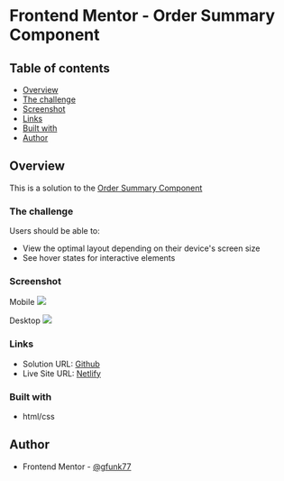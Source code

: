 # Frontend Mentor - Order Summary Component

## Table of contents

- [Overview](#overview)
- [The challenge](#the-challenge)
- [Screenshot](#screenshot)
- [Links](#links)
- [Built with](#built-with)
- [Author](#author)

## Overview

This is a solution to the [Order Summary Component](https://www.frontendmentor.io/challenges/order-summary-component-QlPmajDUj)

### The challenge

Users should be able to:

- View the optimal layout depending on their device's screen size
- See hover states for interactive elements

### Screenshot

Mobile
![](./screenshot.jpg)

Desktop
![](./screenshot.jpg)

### Links

- Solution URL: [Github](https://github.com/gfunk77/Frontend-Mentor/tree/main/order-summary-component-main)
- Live Site URL: [Netlify](https://your-live-site-url.com)

### Built with

- html/css

## Author

- Frontend Mentor - [@gfunk77](https://www.frontendmentor.io/profile/gfunk77)
